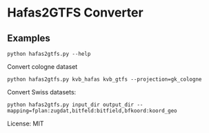# Hafas2GTFS Converter


## Examples

    python hafas2gtfs.py --help

Convert cologne dataset

    python hafas2gtfs.py kvb_hafas kvb_gtfs --projection=gk_cologne

Convert Swiss datasets:

    python hafas2gtfs.py input_dir output_dir --mapping=fplan:zugdat,bitfeld:bitfield,bfkoord:koord_geo

License: MIT
